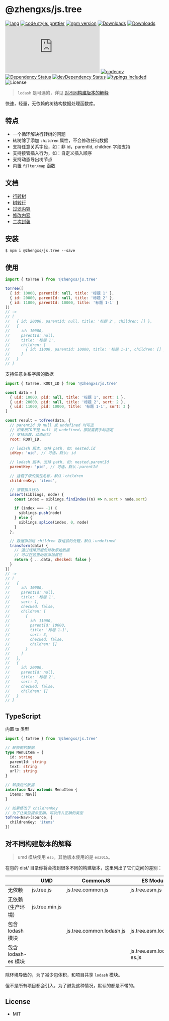 # @zhengxs/js.tree

[![lang](https://img.shields.io/badge/lang-typescript-informational)](https://www.typescriptlang.org/)
[![code style: prettier](https://img.shields.io/badge/code_style-prettier-ff69b4.svg?style=flat-square)](https://github.com/prettier/prettier)
[![npm version](https://img.shields.io/npm/v/%40zhengxs%2Fjs.tree.svg)](https://www.npmjs.com/package/%40zhengxs%2Fjs.tree)
[![Downloads](https://img.shields.io/npm/dt/%40zhengxs%2Fjs.tree.svg)](https://www.npmjs.com/package/%40zhengxs%2Fjs.tree)
[![Downloads](https://img.shields.io/npm/dm/%40zhengxs%2Fjs.tree.svg)](https://www.npmjs.com/package/%40zhengxs%2Fjs.tree)
[![Gzip Size](http://img.badgesize.io/https://unpkg.com/@zhengxs/js.tree/dist/js.tree.min.js?compression=gzip)](https://unpkg.com/@zhengxs/js.tree/dist/js.tree.min.js)
[![codecov](https://codecov.io/gh/zhengxs2018/js.tree/branch/main/graph/badge.svg?token=JBYVAK2RRG)](https://codecov.io/gh/zhengxs2018/js.tree)
[![Dependency Status](https://david-dm.org/zhengxs2018/js.tree.SVG)](https://david-dm.org/zhengxs2018/js.tree?type=dev)
[![devDependency Status](https://david-dm.org/zhengxs2018/js.tree/dev-status.svg)](https://david-dm.org/zhengxs2018/js.tree?type=dev)
[![typings included](https://img.shields.io/badge/typings-included-brightgreen.svg)](#typescript)
![License](https://img.shields.io/badge/license-MIT-brightgreen.svg)

> `lodash` 是可选的，详见 [对不同构建版本的解释](#对不同构建版本的解释)

快速，轻量，无依赖的树结构数据处理函数库。

## 特点

- 一个循环解决行转树的问题
- 转树除了添加 `children` 属性，不会修改任何数据
- 支持任意关系字段，如：非 id，parentId, children 字段支持
- 支持接管插入行为，如：自定义插入顺序
- 支持动态导出树节点
- 内置 `filter/map` 函数

## 文档

- [行转树](./docs/transform/toTree.md)
- [树转行](./docs/transform/toRows.md)
- [过滤内容](./docs/operators/filter.md)
- [修改内容](./docs/operators/map.md)
- [二次封装](./docs/advanced/custom.md)

## 安装

```shell
$ npm i @zhengxs/js.tree --save
```

## 使用

```js
import { toTree } from '@zhengxs/js.tree'

toTree([
  { id: 10000, parentId: null, title: '标题 1' },
  { id: 20000, parentId: null, title: '标题 2' },
  { id: 11000, parentId: 10000, title: '标题 1-1' }
])
// ->
// [
//   { id: 20000, parentId: null, title: '标题 2', children: [] },
//   {
//     id: 10000,
//     parentId: null,
//     title: '标题 1',
//     children: [
//       { id: 11000, parentId: 10000, title: '标题 1-1', children: [] }
//     ]
//   }
// ]
```

支持任意关系字段的数据

```js
import { toTree, ROOT_ID } from '@zhengxs/js.tree'

const data = [
  { uid: 10000, pid: null, title: '标题 1', sort: 1 },
  { uid: 20000, pid: null, title: '标题 2', sort: 2 },
  { uid: 11000, pid: 10000, title: '标题 1-1', sort: 3 }
]

const result = toTree(data, {
  // parentId 为 null 或 undefined 时可选
  // 如果根ID不是 null 或 undefined，那就需要手动指定
  // 支持函数，动态返回
  root: ROOT_ID,

  // lodash 版本，支持 path, 如: nested.id
  idKey: 'uid', // 可选，默认: id

  // lodash 版本，支持 path, 如: nested.parentId
  parentKey: 'pid', // 可选，默认：parentId

  // 挂载子级的属性名称，默认：children
  childrenKey: 'items',

  // 接管插入行为
  insert(siblings, node) {
    const index = siblings.findIndex((n) => n.sort > node.sort)

    if (index === -1) {
      siblings.push(node)
    } else {
      siblings.splice(index, 0, node)
    }
  },

  // 数据添加进 children 数组前的处理，默认：undefined
  transform(data) {
    // 通过浅拷贝避免修改原始数据
    // 可以在这里动态添加属性
    return { ...data, checked: false }
  }
})
// ->
// [
//   {
//     id: 10000,
//     parentId: null,
//     title: '标题 1',
//     sort: 1,
//     checked: false,
//     children: [
//       {
//         id: 11000,
//         parentId: 10000,
//         title: '标题 1-1',
//         sort: 3,
//         checked: false,
//         children: []
//       }
//     ]
//   },
//   {
//     id: 20000,
//     parentId: null,
//     title: '标题 2',
//     sort: 2,
//     checked: false,
//     children: []
//   }
// ]
```

## TypeScript

内置 ts 类型

```ts
import { toTree } from '@zhengxs/js.tree'

// 转换前的数据
type MenuItem = {
  id: string
  parentId: string
  text: string
  url?: string
}

// 转换后的数据
interface Nav extends MenuItem {
  items: Nav[]
}

// 如果修改了 childrenKey
// 为了让类型提示正确，可以传入正确的类型
toTree<Nav>(source, {
  childrenKey: 'items'
})
```

## 对不同构建版本的解释

> umd 模块使用 `es5`，其他版本使用的是 `es2015`。

在包的 dist/ 目录你将会找到很多不同的构建版本，这里列出了它们之间的差别：

|                     | UMD            | CommonJS                 | ES Module                |
| ------------------- | -------------- | ------------------------ | ------------------------ |
| 无依赖              | js.tree.js     | js.tree.common.js        | js.tree.esm.js           |
| 无依赖(生产环境)    | js.tree.min.js |                          |                          |
| 包含 lodash 模块    |                | js.tree.common.lodash.js | js.tree.esm.lodash.js    |
| 包含 lodash-es 模块 |                |                          | js.tree.esm.lodash-es.js |

除环境导致的，为了减少包体积，和项目共享 `lodash` 模块。

但不是所有项目都会引入，为了避免这种情况，默认的都是不带的。

## License

- MIT
